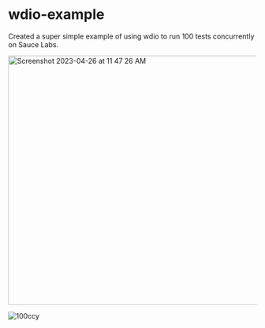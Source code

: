 # wdio-example

Created a super simple example of using wdio to run 100 tests concurrently on Sauce Labs. 

<img width="507" alt="Screenshot 2023-04-26 at 11 47 26 AM" src="https://user-images.githubusercontent.com/8060716/234675085-e11439fc-4e05-421e-9c02-6a61df1f76bb.png">

![100ccy](https://user-images.githubusercontent.com/8060716/234675178-8bebc6a9-3266-4f43-96cc-119d8ade5a22.png)
